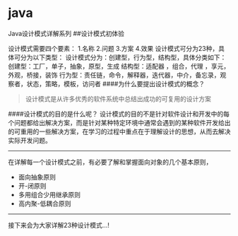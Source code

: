 # java
Java设计模式详解系列
##设计模式初体验

  设计模式需要四个要素：
                        1.名称
                        2.问题
                        3.方案
                        4.效果
设计模式可分为23种，具体可分为以下类型：
设计模式分为：创建型，行为型，结构型，具体分类如下：
创建型：工厂，单子，抽象，原型，生成
结构型：适配器 ，组合，代理 ，享元，外观，桥接，装饰
行为型：责任链，命令，解释器，迭代器，中介，备忘录，观察者，状态，策略，模板，访问者
####为什么要提出设计模式的概念？
>设计模式是从许多优秀的软件系统中总结出成功的可复用的设计方案

####设计模式的目的是什么呢？
设计模式的目的不是针对软件设计和开发中的每个问题都给出解决方案，而是针对某种特定环境中通常会遇到的某种软件开发给出的可重用的一些解决方案，在学习的过程中重点在于理解设计的思想，从而去解决实际开发问题。

------
在详解每一个设计模式之前，有必要了解和掌握面向对象的几个基本原则，

- 面向抽象原则
- 开-闭原则
- 多用组合少用继承原则
- 高内聚-低耦合原则
---
接下来会为大家详解23种设计模式...!
